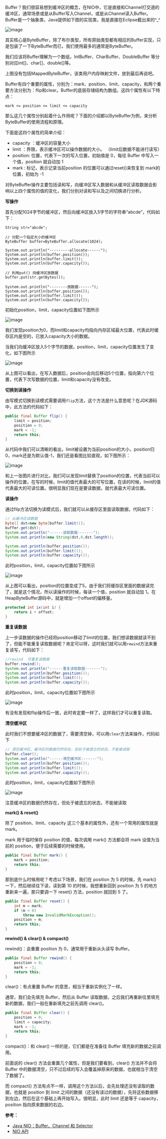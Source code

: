 Buffer？我们很容易想到缓冲区的概念，在NIO中，它是直接和Channel打交道的缓冲区，通常场景或是从Buffer写入Channel，或是从Channel读入Buffer。Buffer是一个抽象类，Java提供如下图的实现类，我是直接在Eclipse截出来的^_^

![image](https://github.com/ZZULI-TECH/interview/blob/master/images/buffer_impl.png?raw=true)

其实核心是ByteBuffer，除了布尔类型，所有原始类型都有相应的Buffer实现，只是包装了一下ByteBuffer而已，我们使用最多的通常是ByteBuffer。

我们应该将Buffer理解为一个数组，IntBuffer、CharBuffer、DoubleBuffer 等分别对应int[]、char[]、double[]等。

上图没有包括MappedByteBuffer，该类用户内存映射文件，放到最后再说吧。

Buffer有四个重要的属性，分别为：mark、position、limit、capacity，和两个重要方法分别为：flip和clear。Buffer的底层存储结构为数组。这四个属性有以下特点：

```
mark <= position <= limit <= capacity
```

那么这几个属性分别起着什么作用呢？下面的介绍都以ByteBuffer为例，来分析ByteBuffer的使用流程和原理。

下面是这四个属性的简单介绍：

 - capacity ：缓冲区的容量大小
 - limit ：界限，表示缓冲区可以操作数据的大小。 （limit后数据不能进行读写）
 - position: 位置，代表下一次的写入位置，初始值是 0，每往 Buffer 中写入一个值，position 就自动加 1
 - mark : 标记，表示记录当前position 的位置可以通过reset()来恢复到 mark的位置，初始为 -1

对ByteBuffer操作主要包括读和写，向缓冲区写入数据和从缓冲区读取数据会影响以上四个属性的值的变化，我们分别对读和写以及之间切换进行分析。

**写操作**

首先分配1024字节的缓冲区，然后向缓冲区放入5字节的字符串“abcde”，代码如下：

```
String str="abcde";

// 分配一个指定大小的缓冲区
ByteBuffer buffer=ByteBuffer.allocate(1024);

System.out.println("---------allocate------");
System.out.println(buffer.position());
System.out.println(buffer.limit());
System.out.println(buffer.capacity());

// 利用put() 向缓冲区放数据
buffer.put(str.getBytes());

System.out.println("--------放数据------");
System.out.println(buffer.position());
System.out.println(buffer.limit());
System.out.println(buffer.capacity());
```

初始化position，limit，capacity位置如下图所示

![image](https://github.com/ZZULI-TECH/interview/blob/master/images/bytebuffer_init.png?raw=true)

我们发现position为0，而limit和capacity均指向内存区域最大位置，代表此时缓存区内是空的，已放入capacity大小的数据。

当我们向缓冲区放入5个字节的数据，position，limit，capacity位置发生了变化，如下图所示

![image](https://github.com/ZZULI-TECH/interview/blob/master/images/bytebuffer_put.png?raw=true)

从上图可以看出，在写入数据后，position会向后移动5个位置，指向第六个位置，代表下次写数据的位置，limit和capacity没有改变。


**切换到读操作**

由写模式切换到读模式需要调用`flip`方法，这个方法是什么意思呢？在JDK源码中，此方法的代码如下：


```Java
public final Buffer flip() {
    limit = position;
    position = 0;
    mark = -1;
    return this;
}
```

从代码中我们可以清晰的看出，limit被设置为当前position的大小，position归0，mark还是为默认值-1，我们还是看图比较直观，如下图所示：

![image](https://github.com/ZZULI-TECH/interview/blob/master/images/bytebuffer_flip.png?raw=true)


和上一张图片进行对比，我们可以发现limit替换了position的位置，代表当前可以操作的位置，在写的时候，limit的值代表最大的可写位置，在读的时候，limit的值代表最大的可读位置。很明显我们现在是要读数据，就代表最大可读位置。

**读操作**

通过filp方法切换为读模式后，我们就可以从缓存区里面读取数据，代码如下：

```Java
// 从缓冲区读数据
byte[] dst=new byte[buffer.limit()];
buffer.get(dst);
System.out.println("------读取数据-------");
System.out.println(new String(dst,0,dst.length));

System.out.println(buffer.position());
System.out.println(buffer.limit());
System.out.println(buffer.capacity());
```

此时position，limit，capacity位置如下图所示

![image](https://github.com/ZZULI-TECH/interview/blob/master/images/bytebuffer_read.png?raw=true)

从上图可以看出，position的位置变成了5，由于我们将缓存区里面的数据读完了，就是这个情况，所以读操作的时候，每读一个值，position 就自动加 1。在HeapByteBuffer源码中，就是增加一个offset的偏移量。

```Java
protected int ix(int i) {
    return i + offset;
}
```

**重复读数据**

上一步读数据的操作已经将position移动了limit的位置，我们想读数据就读不到了，但能不能重复读取数据呢？肯定可以呀，这时我们就可以用`rewind`方法来重复读写，代码如下：

```Java
//rewind  可重复读数据
buffer.rewind();
System.out.println("------重复读取数据-------");
System.out.println(buffer.position());
System.out.println(buffer.limit());
System.out.println(buffer.capacity());
```

此时position，limit，capacity位置如下图所示

![image](https://github.com/ZZULI-TECH/interview/blob/master/images/bytebuffer_rewind.png?raw=true)

有没有发现和flip操作后一致，此时肯定要一样了，这样我们才可以重复读取。

**清空缓冲区**

此时我们不想要缓冲区的数据了，需要清空掉，可以用`clear`方法来操作，代码如下


```Java
// 清空缓冲区，缓冲区的数据仍然存在，但处于被遗忘的状态，不能被读取
buffer.clear();
System.out.println("------清空缓冲区-------");
System.out.println(buffer.position());
System.out.println(buffer.limit());
System.out.println(buffer.capacity());

```

此时position，limit，capacity位置如下图所示

![image](https://github.com/ZZULI-TECH/interview/blob/master/images/bytebuffer_clear.png?raw=true)

注意缓冲区的数据仍然存在，但处于被遗忘的状态，不能被读取

**mark() & reset()**

除了 position、limit、capacity 这三个基本的属性外，还有一个常用的属性就是 mark。

mark 用于临时保存 position 的值，每次调用 mark() 方法都会将 mark 设值为当前的 position，便于后续需要的时候使用。

```Java
public final Buffer mark() {
    mark = position;
    return this;
}
```

那到底什么时候用呢？考虑以下场景，我们在 position 为 5 的时候，先 mark() 一下，然后继续往下读，读到第 10 的时候，我想重新回到 position 为 5 的地方重新来一遍，那只要调一下 reset() 方法，position 就回到 5 了。

```Java
public final Buffer reset() {
    int m = mark;
    if (m < 0)
        throw new InvalidMarkException();
    position = m;
    return this;
}
```

**rewind() & clear() & compact()**

rewind()：会重置 position 为 0，通常用于重新从头读写 Buffer。


```Java
public final Buffer rewind() {
    position = 0;
    mark = -1;
    return this;
}
```
clear()：有点重置 Buffer 的意思，相当于重新实例化了一样。

通常，我们会先填充 Buffer，然后从 Buffer 读取数据，之后我们再重新往里填充新的数据，我们一般在重新填充之前先调用 clear()。

```Java
public final Buffer clear() {
    position = 0;
    limit = capacity;
    mark = -1;
    return this;
}
```

compact()：和 clear() 一样的是，它们都是在准备往 Buffer 填充新的数据之前调用。

前面说的 clear() 方法会重置几个属性，但是我们要看到，clear() 方法并不会将 Buffer 中的数据清空，只不过后续的写入会覆盖掉原来的数据，也就相当于清空了数据了。

而 compact() 方法有点不一样，调用这个方法以后，会先处理还没有读取的数据，也就是 position 到 limit 之间的数据（还没有读过的数据），先将这些数据移到左边，然后在这个基础上再开始写入。很明显，此时 limit 还是等于 capacity，position 指向原来数据的右边。

**参考：**

- [Java NIO：Buffer、Channel 和 Selector](http://www.importnew.com/28007.html)
- [NIO API](https://docs.oracle.com/javase/10/docs/api/java/nio/package-summary.html)
